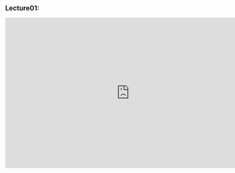 ## Lecture01: 

<iframe src="https://docs.google.com/presentation/d/1u7ISvbxw5iU0Nb_5k-ZyDHIYAKPQOOwvxdd0qvOEPrQ/embed?start=true&loop=true&delayms=30000" frameborder="0" width="790" height="480" allowfullscreen="true" mozallowfullscreen="true" webkitallowfullscreen="true"></iframe>